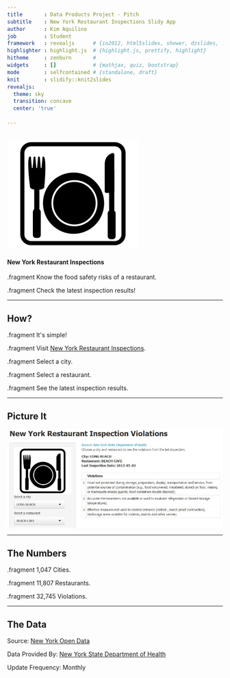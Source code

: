 ```yaml
---
title       : Data Products Project - Pitch
subtitle    : New York Restaurant Inspections Slidy App
author      : Kim Aquilino
job         : Student
framework   : revealjs      # {io2012, html5slides, shower, dzslides, ...}
highlighter : highlight.js  # {highlight.js, prettify, highlight}
hitheme     : zenburn       # 
widgets     : []            # {mathjax, quiz, bootstrap}
mode        : selfcontained # {standalone, draft}
knit        : slidify::knit2slides
revealjs:
  theme: sky
  transition: concave
  center: 'true'
  
--- 
```


## 

![Restaurant Image](assets/img/restaurant_sign.jpg)

#### New York Restaurant Inspections

.fragment Know the food safety risks of a restaurant.

.fragment Check the latest inspection results! 

--- 

## How?

.fragment It's simple!

.fragment Visit [New York Restaurant Inspections](https://kaquilino.shinyapps.io/DataProductsProject/).

.fragment Select a city.

.fragment Select a restaurant.

.fragment See the latest inspection results. 

--- 

## Picture It

![Sample Image](assets/img/sample_output.jpg)

---

## The Numbers



.fragment 1,047 Cities. 

.fragment 11,807 Restaurants.

.fragment  32,745 Violations.

---

## The Data

Source: [New York Open Data](https://health.data.ny.gov/Health/Food-Service-Establishment-Last-Inspection/cnih-y5dw)

Data Provided By: [New York State Department of Health](http://www.health.ny.gov/regulations/nycrr/title_10/part_14/subpart_14-1.htm)

Update Frequency: Monthly
